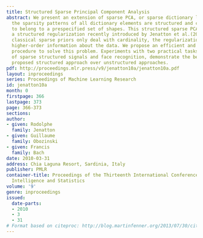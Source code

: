 ```yaml
---
title: Structured Sparse Principal Component Analysis
abstract: We present an extension of sparse PCA, or sparse dictionary learning, where
  the sparsity patterns of all dictionary elements are structured and constrained
  to belong to a prespecified set of shapes. This structured sparse PCA is based on
  a structured regularization recently introduced by Jenatton et al.(2009). While
  classical sparse priors only deal with cardinality, the regularization we use encodes
  higher-order information about the data. We propose an efficient and simple optimization
  procedure to solve this problem. Experiments with two practical tasks, the denoising
  of sparse structured signals and face recognition, demonstrate the benefits of the
  proposed structured approach over unstructured approaches.
pdf: http://proceedings.mlr.press/v9/jenatton10a/jenatton10a.pdf
layout: inproceedings
series: Proceedings of Machine Learning Research
id: jenatton10a
month: 0
firstpage: 366
lastpage: 373
page: 366-373
sections: 
author:
- given: Rodolphe
  family: Jenatton
- given: Guillaume
  family: Obozinski
- given: Francis
  family: Bach
date: 2010-03-31
address: Chia Laguna Resort, Sardinia, Italy
publisher: PMLR
container-title: Proceedings of the Thirteenth International Conference on Artificial
  Intelligence and Statistics
volume: '9'
genre: inproceedings
issued:
  date-parts:
  - 2010
  - 3
  - 31
# Format based on citeproc: http://blog.martinfenner.org/2013/07/30/citeproc-yaml-for-bibliographies/
---
```

